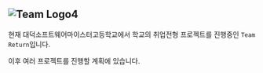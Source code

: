 ![Team Logo4](https://user-images.githubusercontent.com/103028187/207478787-61edc6be-c2ea-4fc0-aa1a-46daf2243b6d.png)
------------------------------------------
현재 대덕소프트웨어마이스터고등학교에서 학교의 취업전형 프로젝트를 진행중인 `Team Return`입니다.

이후 여러 프로젝트를 진행할 계획에 있습니다.
